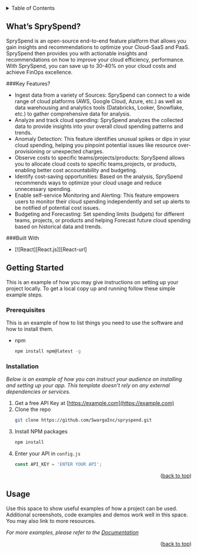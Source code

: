 <!-- TABLE OF CONTENTS -->
<details>
  <summary>Table of Contents</summary>
  <ol>
    <li>
      <a href="# What’s SprySpend?">Whats SprySpend ?</a>
      <ul>
        <li><a href="#Key Features">Key Features</a></li>
      </ul>
    </li>
    <li>
      <a href="#getting-started">Getting Started</a>
      <ul>
        <li><a href="#prerequisites">Prerequisites</a></li>
        <li><a href="#installation">Installation</a></li>
      </ul>
    </li>
    <li><a href="#usage">Usage</a></li>
    <li><a href="#roadmap">Roadmap</a></li>
    <li><a href="#contributing">Contributing</a></li>
    <li><a href="#license">License</a></li>
    <li><a href="#contact">Contact</a></li>
    <li><a href="#acknowledgments">Acknowledgments</a></li>
  </ol>
</details>




## What’s SprySpend?
SprySpend is an open-source end-to-end feature platform that allows you gain insights and recommendations to optimize your Cloud-SaaS and PaaS. SprySpend then provides you with actionable insights and recommendations on how to improve your cloud efficiency, performance. With SprySpend, you can save up to 30-40% on your cloud costs and achieve FinOps excellence.

###Key Features?

* Ingest data from a variety of Sources: SprySpend can connect to a wide range of cloud platforms (AWS, Google Cloud, Azure, etc.) as well as data warehousing and analytics tools (Databricks, Looker, Snowflake, etc.) to gather comprehensive data for analysis.
* Analyze and track cloud spending: SprySpend analyzes the collected data to provide insights into your overall cloud spending patterns and trends.
* Anomaly Detection: This feature identifies unusual spikes or dips in your cloud spending, helping you pinpoint potential issues like resource over-provisioning or unexpected charges.
* Observe costs to specific teams/projects/products: SprySpend allows you to allocate cloud costs to specific teams,projects, or products, enabling better cost accountability and budgeting.
* Identify cost-saving opportunities: Based on the analysis, SprySpend recommends ways to optimize your cloud usage and reduce unnecessary spending.
* Enable self-service Monitoring and Alerting: This feature empowers users to monitor their cloud spending independently and set up alerts to be notified of potential cost issues.
* Budgeting and Forecasting: Set spending limits (budgets) for different teams, projects, or products and helping Forecast future cloud spending based on historical data and trends.

###Built With


* [![React][React.js]][React-url]

<!-- GETTING STARTED -->
## Getting Started

This is an example of how you may give instructions on setting up your project locally.
To get a local copy up and running follow these simple example steps.

### Prerequisites

This is an example of how to list things you need to use the software and how to install them.
* npm
  ```sh
  npm install npm@latest -g
  ```

### Installation

_Below is an example of how you can instruct your audience on installing and setting up your app. This template doesn't rely on any external dependencies or services._

1. Get a free API Key at [https://example.com](https://example.com)
2. Clone the repo
   ```sh
   git clone https://github.com/SwargaInc/spryspend.git
   ```
3. Install NPM packages
   ```sh
   npm install
   ```
4. Enter your API in `config.js`
   ```js
   const API_KEY = 'ENTER YOUR API';
   ```

<p align="right">(<a href="#readme-top">back to top</a>)</p>



<!-- USAGE EXAMPLES -->
## Usage

Use this space to show useful examples of how a project can be used. Additional screenshots, code examples and demos work well in this space. You may also link to more resources.

_For more examples, please refer to the [Documentation](https://example.com)_

<p align="right">(<a href="#readme-top">back to top</a>)</p>



